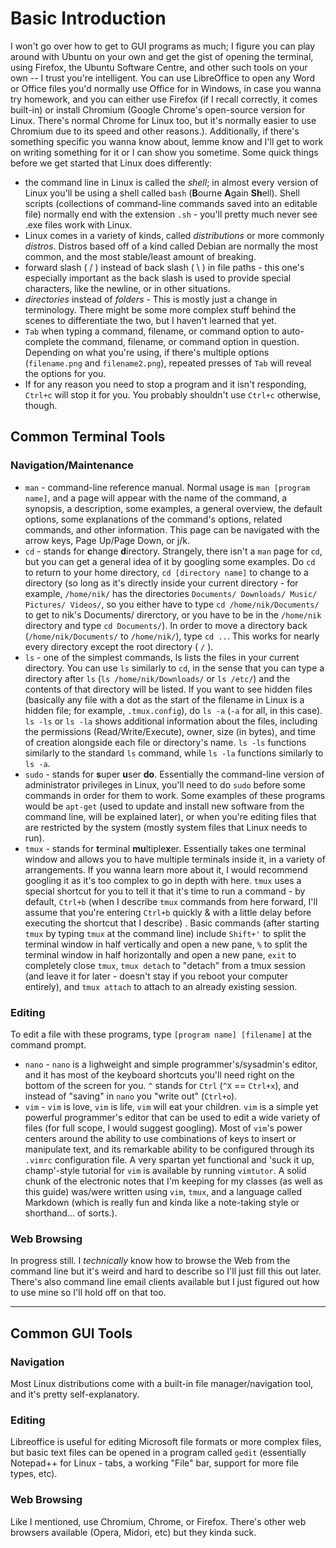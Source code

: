 # Basic Introduction
I won't go over how to get to GUI programs as much; I figure you can play around with Ubuntu on your own and get the gist of opening the terminal, using Firefox, the Ubuntu Software Centre, and other such tools on your own -- I trust you're intelligent. You can use LibreOffice to open any Word or Office files you'd normally use Office for in Windows, in case you wanna try homework, and you can either use Firefox (if I recall correctly, it comes built-in) or install Chromium (Google Chrome's open-source version for Linux. There's normal Chrome for Linux too, but it's normally easier to use Chromium due to its speed and other reasons.). 
Additionally, if there's something specific you wanna know about, lemme know and I'll get to work on writing something for it or I can show you sometime.
Some quick things before we get started that Linux does differently:
* the command line in Linux is called the *shell*; in almost every version of Linux you'll be using a shell called `bash` (**B**ourne **A**gain **Sh**ell). Shell scripts (collections of command-line commands saved into an editable file) normally end with the extension `.sh` - you'll pretty much never see .exe files work with Linux.
* Linux comes in a variety of kinds, called *distributions* or more commonly *distros*. Distros based off of a kind called Debian are normally the most common, and the most stable/least amount of breaking.
* forward slash ( / ) instead of back slash ( \ ) in file paths - this one's especially important as the back slash is used to provide special characters, like the newline, or in other situations.
* *directories* instead of *folders* - This is mostly just a change in terminology. There might be some more complex stuff behind the scenes to differentiate the two, but I haven't learned that yet.
* `Tab` when typing a command, filename, or command option to auto-complete the command, filename, or command option in question. Depending on what you're using, if there's multiple options (`filename.png` and `filename2.png`), repeated presses of `Tab` will reveal the options for you. 
* If for any reason you need to stop a program and it isn't responding, `Ctrl+c` will stop it for you. You probably shouldn't use `Ctrl+c` otherwise, though.

## Common Terminal Tools
### Navigation/Maintenance
* `man` - command-line reference manual. Normal usage is `man [program name]`, and a page will appear with the name of the command, a synopsis, a description, some examples, a general overview, the default options, some explanations of the command's options, related commands, and other information. This page can be navigated with the arrow keys, Page Up/Page Down, or j/k.
* `cd` - stands for **c**hange **d**irectory. Strangely, there isn't a `man` page for `cd`, but you can get a general idea of it by googling some examples. Do `cd` to return to your home directory, `cd [directory name]` to change to a directory (so long as it's directly inside your current directory - for example, `/home/nik/` has the directories `Documents/ Downloads/ Music/ Pictures/ Videos/`, so you either have to type `cd /home/nik/Documents/` to get to nik's Documents/ direrctory, or you have to be in the `/home/nik` directory and type `cd Documents/`). 
In order to move a directory back (`/home/nik/Documents/` to `/home/nik/`), type `cd ..`. This works for nearly every directory except the root directory ( `/` ).
* `ls` - one of the simplest commands, ls lists the files in your current directory. You can use `ls` similarly to `cd`, in the sense that you can type a directory after `ls` (`ls /home/nik/Downloads/` or `ls /etc/`) and the contents of that directory will be listed. If you want to see hidden files (basically any file with a dot as the start of the filename in Linux is a hidden file; for example, `.tmux.config`), do `ls -a` (`-a` for all, in this case). 
`ls -ls` or `ls -la` shows additional information about the files, including the permissions (Read/Write/Execute), owner, size (in bytes), and time of creation alongside each file or directory's name. `ls -ls` functions similarly to the standard `ls` command, while `ls -la` functions similarly to `ls -a`.
* `sudo` - stands for **s**uper **u**ser **do**. Essentially the command-line version of administrator privileges in Linux, you'll need to do `sudo` before some commands in order for them to work. Some examples of these programs would be `apt-get` (used to update and install new software from the command line, will be explained later), or when you're editing files that are restricted by the system (mostly system files that Linux needs to run).
* `tmux` - stands for **t**erminal **mu**ltiple**x**er. Essentially takes one terminal window and allows you to have multiple terminals inside it, in a variety of arrangements. If you wanna learn more about it, I would recommend googling it as it's too complex to go in depth with here. 
`tmux` uses a special shortcut for you to tell it that it's time to run a command - by default, `Ctrl+b` (when I describe `tmux` commands from here forward, I'll assume that you're entering `Ctrl+b` quickly & with a little delay before executing the shortcut that I describe) . 
Basic commands (after starting `tmux` by typing `tmux` at the command line) include `Shift+'` to split the terminal window in half vertically and open a new pane, `%` to split the terminal window in half horizontally and open a new pane, `exit` to completely close `tmux`, `tmux detach` to "detach" from a tmux session (and leave it for later - doesn't stay if you reboot your computer entirely), and `tmux attach` to attach to an already existing session.

### Editing
To edit a file with these programs, type `[program name] [filename]` at the command prompt.
* `nano` - `nano` is a lighweight and simple programmer's/sysadmin's editor, and it has most of the keyboard shortcuts you'll need right on the bottom of the screen for you. `^` stands for `Ctrl` (`^X` == `Ctrl+x`), and instead of "saving" in `nano` you "write out" (`Ctrl+o`).
* `vim` - `vim` is love, `vim` is life, `vim` will eat your children. `vim` is a simple yet powerful programmer's editor that can be used to edit a wide variety of files (for full scope, I would suggest googling). Most of `vim`'s power centers around the ability to use combinations of keys to insert or manipulate text, and its remarkable ability to be configured through its `.vimrc` configuration file.
A very spartan yet functional and 'suck it up, champ'-style tutorial for `vim` is available by running `vimtutor`.
A solid chunk of the electronic notes that I'm keeping for my classes (as well as this guide) was/were written using `vim`, `tmux`, and a language called Markdown (which is really fun and kinda like a note-taking style or shorthand... of sorts.).

### Web Browsing
In progress still. I *technically* know how to browse the Web from the command line but it's weird and hard to describe so I'll just fill this out later. There's also command line email clients available but I just figured out how to use mine so I'll hold off on that too.

---
## Common GUI Tools
### Navigation
Most Linux distributions come with a built-in file manager/navigation tool, and it's pretty self-explanatory.

### Editing 
Libreoffice is useful for editing Microsoft file formats or more complex files, but basic text files can be opened in a program called `gedit` (essentially Notepad++ for Linux - tabs, a working "File" bar, support for more file types, etc).

### Web Browsing
Like I mentioned, use Chromium, Chrome, or Firefox. There's other web browsers available (Opera, Midori, etc) but they kinda suck.

